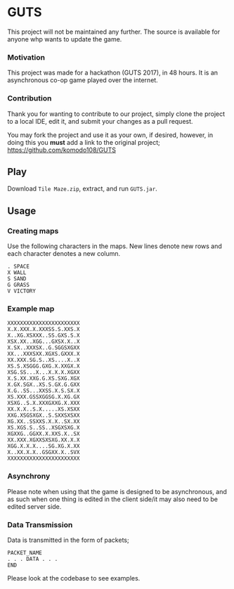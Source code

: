 # GUTS
This project will not be maintained any further. The source is available
for anyone whp wants to update the game. 

### Motivation
This project was made for a hackathon (GUTS 2017), in 48 hours.
It is an asynchronous co-op game played over the internet.

### Contribution
Thank you for wanting to contribute to our project, 
simply clone the project to a local IDE, edit it,
and submit your changes as a pull request.

You may fork the project and use it as your own, if desired,
however, in doing this you **must** add a link to the original project;
 https://github.com/komodo108/GUTS

## Play
Download `Tile Maze.zip`, extract, and run `GUTS.jar`.

## Usage

### Creating maps
Use the following characters in the maps. 
New lines denote new rows and each character denotes a new column.
```
. SPACE 
X WALL
S SAND
G GRASS
V VICTORY
```

### Example map
```
XXXXXXXXXXXXXXXXXXXXXXX
X.X.XXX.X.XXXSS.S.XXS.X
X..XG.XSXXX..SS.GXS.S.X
XSX.XX..XGG...GXSX.X..X
X.SX..XXXSX..G.SGGSXGXX
XX...XXXSXX.XGXS.GXXX.X
XX.XXX.SG.S..XS....X..X
XS.S.XSGGG.GXG.X.XXGX.X
XSG.SS...X...X.X.X.XGXX
X.S.XX.XXG.G.XS.SXG.XGX
X.GX.SGX..XS.S.GX.G.GXX
X.G..SS...XXSS.X.S.SX.X
XS.XXX.GSSXGGSG.X.XG.GX
XSXG..S.X.XXXGXXG.X.XXX
XX.X.X..S.X.....XS.XSXX
XXG.XSGSXGX..S.SXXSXSXX
XG.XX..SSXXS.X.X..SX.XX
XS.XGS.S..SS..XSGXSXG.X
XGXXG..GGXX.X.XXS.X..SX
XX.XXX.XGXXSXSXG.XX.X.X
XGG.X.X.X....SG.XG.X.XX
X..XX.X.X..GSGXX.X..SVX
XXXXXXXXXXXXXXXXXXXXXXX
```

### Asynchrony
Please note when using that the game is designed to be asynchronous, and as such when one thing
is edited in the client side/it may also need to be edited server side.

### Data Transmission
Data is transmitted in the form of packets;
```
PACKET_NAME
. . . DATA . . .
END
```
Please look at the codebase to see examples. 
